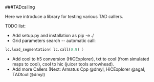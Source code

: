 ###TADcalling

Here we introduce a library for testing various TAD callers.

TODO list: 
- Add setup.py and installation as pip -e ./
- Grid parameters search -- automatic call:
```python 
lc.load_segmentation( lc.call(0.9) )
```
- Add cool to h5 conversion (HiCExplorer), txt to cool (from simulated maps to cool), cool to hic (juicer tools arrowhead). 
- Add more Callers (Next: Armatus Cpp @dmyl, HiCExplorer @agal, TADtool @dmyl)
